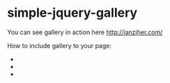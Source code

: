 # simple-jquery-gallery

You can see gallery in action here http://janziher.com/

How to include gallery to your page:

<div id="galerija">
		<ul>
			<li><img src='image1' alt=''></li>
			<li><img src='image2' alt=''></li>
			<li><img src='image1' alt=''></li>
		</ul>
</div>
